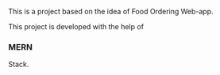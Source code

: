This is a project based on the idea of Food Ordering Web-app.

This project is developed with the help of <h3>MERN</h3> Stack.

